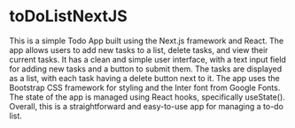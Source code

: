# toDoListNextJS

This is a simple Todo App built using the Next.js framework and React. The app allows users to add new tasks to a list, delete tasks, and view their current tasks. It has a clean and simple user interface, with a text input field for adding new tasks and a button to submit them. The tasks are displayed as a list, with each task having a delete button next to it. The app uses the Bootstrap CSS framework for styling and the Inter font from Google Fonts. The state of the app is managed using React hooks, specifically useState(). Overall, this is a straightforward and easy-to-use app for managing a to-do list.
